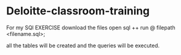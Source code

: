 # Deloitte-classroom-training
  For my SQl EXERCISE
  download the files
  open sql ++
  run 
    @ filepath <filename.sql>;
   
  all the tables will be created and the queries will be executed.
